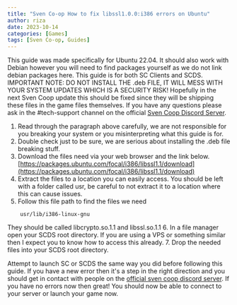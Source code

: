```yaml
---
title: "Sven Co-op How to fix libssl1.0.0:i386 errors on Ubuntu"
author: riza
date: 2023-10-14
categories: [Games]
tags: [Sven Co-op, Guides]
---
```


This guide was made specifically for Ubuntu 22.04. It should also work with Debian however you will need to find packages yourself as we do not link debian packages here. This guide is for both SC Clients and SCDS. IMPORTANT NOTE: DO NOT INSTALL THE .deb FILE, IT WILL MESS WITH YOUR SYSTEM UPDATES WHICH IS A SECURITY RISK! Hopefully in the next Sven Coop update this should be fixed since they will be shipping these files in the game files themselves. If you have any questions please ask in the #tech-support channel on the official [Sven Coop Discord Server](https://discord.gg/svencoop).

1. Read through the paragraph above carefully, we are not responsible for you breaking your system or you misinterpreting what this guide is for. 
2. Double check just to be sure, we are serious about installing the .deb file breaking stuff.
3. Download the files need via your web browser and the link below. 
[https://packages.ubuntu.com/focal/i386/libssl1.1/download](https://packages.ubuntu.com/focal/i386/libssl1.1/download)
4. Extract the files to a location you can easily access. You should be left with a folder called usr, be careful to not extract it to a location where this can cause issues.
5. Follow this file path to find the files we need 
```
    usr/lib/i386-linux-gnu
```    
 They should be called libcrypto.so.1.1 and libssl.so.1.1 
6. In a file manager open your SCDS root directory. If you are using a VPS or something similar then I expect you to know how to access this already. 
7. Drop the needed files into your SCDS root directory.

Attempt to launch SC or SCDS the same way you did before following this guide. If you have a new error then it's a step in the right direction and you should get in contact with people on the [official sven coop discord server](https://discord.gg/svencoop). If you have no errors now then great! You should now be able to connect to your server or launch your game now.
